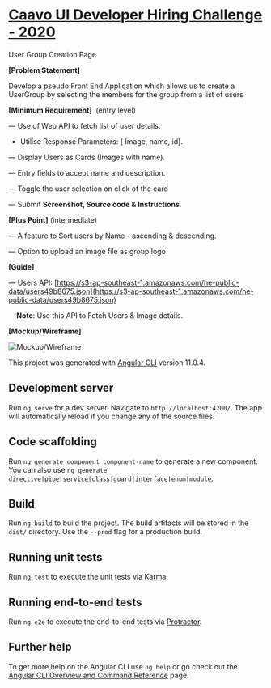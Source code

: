 # [Caavo UI Developer Hiring Challenge - 2020](https://www.hackerearth.com/challenges/hiring/caavo-ui-developer-hiring-challenge-2020/)

User Group Creation Page

**[Problem Statement]**

Develop a pseudo Front End Application which allows us to create a UserGroup by selecting the members for the group from a list of users

**[Minimum Requirement]**  (entry level)

— Use of Web API to fetch list of user details.

-   Utilise Response Parameters: [ Image, name, id].

— Display Users as Cards (Images with name). 

— Entry fields to accept name and description. 

— Toggle the user selection on click of the card 

— Submit **Screenshot, Source code & Instructions**.

**[Plus Point]** (intermediate)

— A feature to Sort users by Name - ascending & descending.

— Option to upload an image file as group logo 

**[Guide]**

— Users API: [https://s3-ap-southeast-1.amazonaws.com/he-public-data/users49b8675.json](https://s3-ap-southeast-1.amazonaws.com/he-public-data/users49b8675.json)

    **Note**: Use this API to Fetch Users & Image details.

 **[Mockup/Wireframe]**

![Mockup/Wireframe](https://lh4.googleusercontent.com/KU7sQkXeiCu-T_ODVl8AdTHQe-wNdXo6YXfRYIxiw2DWg0OzEJPqGbYF66CWAiSXjjwfwPG1PtQy9VBUbTRvGsrXaxofEyusd9E9LuA4VMmEypkEVtllpV_USf-bHkCHM4D7k0EM)

This project was generated with [Angular CLI](https://github.com/angular/angular-cli) version 11.0.4.

## Development server

Run `ng serve` for a dev server. Navigate to `http://localhost:4200/`. The app will automatically reload if you change any of the source files.

## Code scaffolding

Run `ng generate component component-name` to generate a new component. You can also use `ng generate directive|pipe|service|class|guard|interface|enum|module`.

## Build

Run `ng build` to build the project. The build artifacts will be stored in the `dist/` directory. Use the `--prod` flag for a production build.

## Running unit tests

Run `ng test` to execute the unit tests via [Karma](https://karma-runner.github.io).

## Running end-to-end tests

Run `ng e2e` to execute the end-to-end tests via [Protractor](http://www.protractortest.org/).

## Further help

To get more help on the Angular CLI use `ng help` or go check out the [Angular CLI Overview and Command Reference](https://angular.io/cli) page.
